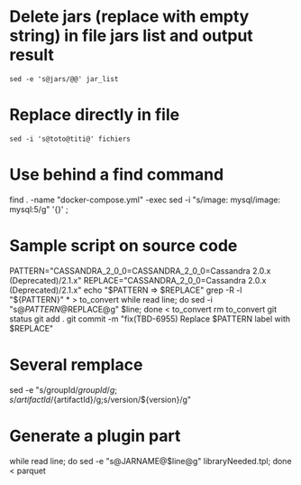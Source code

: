 # Delete jars (replace with empty string) in file jars list and output result

```
sed -e 's@jars/@@' jar_list
```

# Replace directly in file

```
sed -i 's@toto@titi@' fichiers
```

# Use behind a find command

find . -name "docker-compose.yml" -exec sed -i "s/image: mysql/image: mysql:5/g" '{}' \;

# Sample script on source code

PATTERN="CASSANDRA_2_0_0=CASSANDRA_2_0_0=Cassandra 2.0.x (Deprecated)/2.1.x"
REPLACE="CASSANDRA_2_0_0=Cassandra 2.0.x (Deprecated)/2.1.x"
echo "$PATTERN => $REPLACE"
grep -R -l "${PATTERN}" * > to_convert
while read line; do sed -i "s@$PATTERN@$REPLACE@g" $line; done < to_convert
rm to_convert
git status
git add .
git commit -m "fix(TBD-6955) Replace $PATTERN label with $REPLACE"

# Several remplace

sed -e "s/groupId/${groupId}/g;s/artifactId/${artifactId}/g;s/version/\${version}/g"

# Generate a plugin part
while read line; do sed -e "s@JARNAME@$line@g" libraryNeeded.tpl; done < parquet
